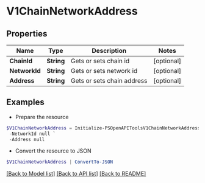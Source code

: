 # V1ChainNetworkAddress
## Properties

Name | Type | Description | Notes
------------ | ------------- | ------------- | -------------
**ChainId** | **String** | Gets or sets chain id | [optional] 
**NetworkId** | **String** | Gets or sets network id | [optional] 
**Address** | **String** | Gets or sets chain address | [optional] 

## Examples

- Prepare the resource
```powershell
$V1ChainNetworkAddress = Initialize-PSOpenAPIToolsV1ChainNetworkAddress  -ChainId null `
 -NetworkId null `
 -Address null
```

- Convert the resource to JSON
```powershell
$V1ChainNetworkAddress | ConvertTo-JSON
```

[[Back to Model list]](../README.md#documentation-for-models) [[Back to API list]](../README.md#documentation-for-api-endpoints) [[Back to README]](../README.md)

